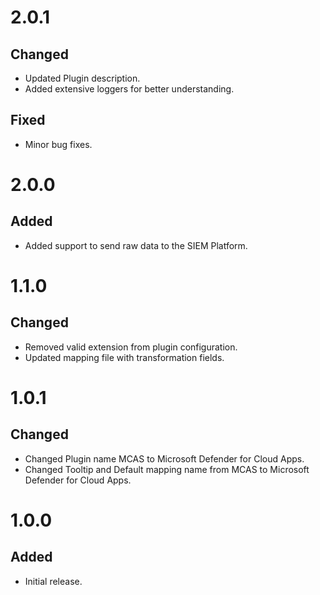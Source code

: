# 2.0.1
## Changed
- Updated Plugin description.
- Added extensive loggers for better understanding.
## Fixed
- Minor bug fixes.

# 2.0.0
## Added
- Added support to send raw data to the SIEM Platform.

# 1.1.0
## Changed
- Removed valid extension from plugin configuration.
- Updated mapping file with transformation fields.

# 1.0.1
## Changed
- Changed Plugin name MCAS to Microsoft Defender for Cloud Apps.
- Changed Tooltip and Default mapping name from MCAS to Microsoft Defender for Cloud Apps.

# 1.0.0
## Added
- Initial release.